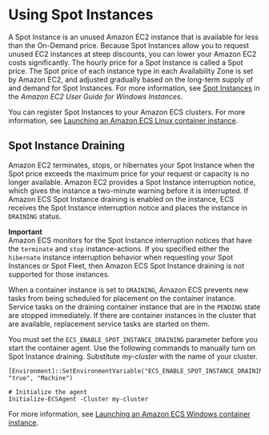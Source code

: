# Using Spot Instances<a name="windows-container-instance-spot"></a>

A Spot Instance is an unused Amazon EC2 instance that is available for less than the On\-Demand price\. Because Spot Instances allow you to request unused EC2 instances at steep discounts, you can lower your Amazon EC2 costs significantly\. The hourly price for a Spot Instance is called a Spot price\. The Spot price of each instance type in each Availability Zone is set by Amazon EC2, and adjusted gradually based on the long\-term supply of and demand for Spot Instances\. For more information, see [Spot Instances](https://docs.aws.amazon.com/AWSEC2/latest/WindowsGuide/using-spot-instances.html) in the *Amazon EC2 User Guide for Windows Instances*\.

You can register Spot Instances to your Amazon ECS clusters\. For more information, see [Launching an Amazon ECS Linux container instance](launch_container_instance.md)\.

## Spot Instance Draining<a name="windows-spot-instance-draining"></a>

Amazon EC2 terminates, stops, or hibernates your Spot Instance when the Spot price exceeds the maximum price for your request or capacity is no longer available\. Amazon EC2 provides a Spot Instance interruption notice, which gives the instance a two\-minute warning before it is interrupted\. If Amazon ECS Spot Instance draining is enabled on the instance, ECS receives the Spot Instance interruption notice and places the instance in `DRAINING` status\.

**Important**  
Amazon ECS monitors for the Spot Instance interruption notices that have the `terminate` and `stop` instance\-actions\. If you specified either the `hibernate` instance interruption behavior when requesting your Spot Instances or Spot Fleet, then Amazon ECS Spot Instance draining is not supported for those instances\.

When a container instance is set to `DRAINING`, Amazon ECS prevents new tasks from being scheduled for placement on the container instance\. Service tasks on the draining container instance that are in the `PENDING` state are stopped immediately\. If there are container instances in the cluster that are available, replacement service tasks are started on them\.

You must set the `ECS_ENABLE_SPOT_INSTANCE_DRAINING` parameter before you start the container agent\. Use the following commands to manually turn on Spot Instance draining\. Substitute *my\-cluster* with the name of your cluster\.

```
[Environment]::SetEnvironmentVariable("ECS_ENABLE_SPOT_INSTANCE_DRAINING", "true", "Machine")

# Initialize the agent
Initialize-ECSAgent -Cluster my-cluster
```

For more information, see [Launching an Amazon ECS Windows container instance](launch_window-container_instance.md)\.